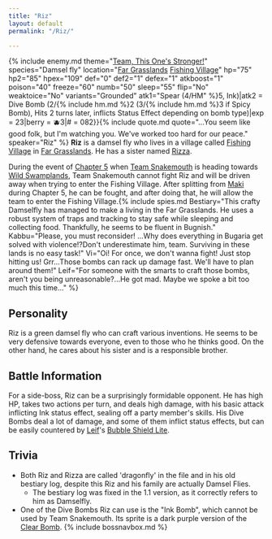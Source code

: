 ```yaml
---
title: "Riz"
layout: default
permalink: "/Riz/"

---
```

{% include enemy.md theme="[Team, This One's Stronger!](https://youtu.be/8GC9p_dhetA)" species="Damsel fly" location="[Far Grasslands](/Far_Grasslands) [Fishing Village](/Fishing_Village)" hp="75" hp2="85" hpex="109" def="0" def2="1" defex="1" atkboost="1" poison="40" freeze="60" numb="50" sleep="55" flip="No" weaktoice="No" variants="Grounded" atk1="Spear (4/HM" %}5, Ink)|atk2 = Dive Bomb (2/{% include hm.md %}2 (3/{% include hm.md %}3 if Spicy Bomb), Hits 2 turns later, inflicts Status Effect depending on bomb type)|exp = 23|berry = 🫐3|# = 082}}{% include quote.md quote="...You seem like good folk, but I'm watching you. We've worked too hard for our peace." speaker="Riz" %}
**Riz** is a damsel fly who lives in a village called [Fishing Village](/Fishing_Village) in [Far Grasslands](/Far_Grasslands). He has a sister named [Rizza](/Rizza).

During the event of [Chapter 5](/Chapter_5:_The_Far_Wildlands) when [Team Snakemouth](/Team_Snakemouth) is heading towards [Wild Swamplands](/Wild_Swamplands), Team Snakemouth cannot fight Riz and will be driven away when trying to enter the Fishing Village. After splitting from [Maki](/Maki) during Chapter 5, he can be fought, and after doing that, he will allow the team to enter the Fishing Village.{% include spies.md Bestiary="This crafty Damselfly has managed to make a living in the Far Grasslands. He uses a robust system of traps and tracking to stay safe while sleeping and collecting food. Thankfully, he seems to be fluent in Bugnish." Kabbu="Please, you must reconsider! ...Why does everything in Bugaria get solved with violence!?Don't underestimate him, team. Surviving in these lands is no easy task!" Vi="Oi! For once, we don't wanna fight! Just stop hitting us! Grr...Those bombs can rack up damage fast. We'll have to plan around them!" Leif="For someone with the smarts to craft those bombs, aren't you being unreasonable?...He got mad. Maybe we spoke a bit too much this time..." %}

## Personality
Riz is a green damsel fly who can craft various inventions. He seems to be very defensive towards everyone, even to those who he thinks good. On the other hand, he cares about his sister and is a responsible brother.

## Battle Information
For a side-boss, Riz can be a surprisingly formidable opponent. He has high HP, takes two actions per turn, and deals high damage, with his basic attack inflicting Ink status effect, sealing off a party member's skills. His Dive Bombs deal a lot of damage, and some of them inflict status effects, but can be easily countered by [Leif](/Leif)'s [Bubble Shield Lite](/Skills).

## Trivia
* Both Riz and Rizza are called 'dragonfly' in the file and in his old bestiary log, despite this Riz and his family are actually Damsel Flies.
    * The bestiary log was fixed in the 1.1 version, as it correctly refers to him as Damselfly.
* One of the Dive Bombs Riz can use is the "Ink Bomb", which cannot be used by Team Snakemouth. Its sprite is a dark purple version of the [Clear Bomb](/Clear_Bomb).
{% include bossnavbox.md %}